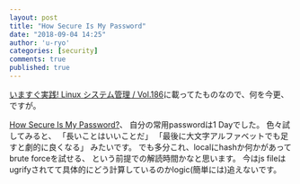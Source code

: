 ```yaml
---
layout: post
title: "How Secure Is My Password"
date: "2018-09-04 14:25"
author: 'u-ryo'
categories: [security]
comments: true
published: true
---
```

[いますぐ実践! Linux システム管理 / Vol.186](http://www.usupi.org/sysad/186.html)に載ってたものなので、何を今更、ですが。

[How Secure Is My Password?](http://howsecureismypassword.net/)、
自分の常用passwordは1 Dayでした。
色々試してみると、
「長いことはいいことだ」
「最後に大文字アルファベットでも足すと劇的に良くなる」
みたいです。
でも多分これ、localにhashか何かがあってbrute forceを試せる、
という前提での解読時間かなと思います。
今はjs fileはugrifyされてて具体的にどう計算しているのかlogic(簡単には)追えないです。
